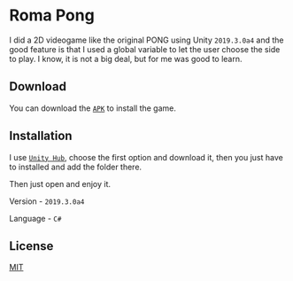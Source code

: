# Roma Pong

I did a 2D videogame like the original PONG using Unity ```2019.3.0a4``` and the good feature is that I used a global variable to let the user choose the side to play. I know, it is not a big deal, but for me was good to learn.

## Download

You can download the [ ```APK```](https://github.com/RomarioAugustoEstradaFlorez/romapong/tree/master/Apks/Romapong.apk) to install the game.

## Installation

I use [ ```Unity Hub```](https://unity.com/es/download), choose the first option and download it, then you just have to installed and add the folder there.

Then just open and enjoy it.

Version - ```2019.3.0a4```

Language - ```C#```

## License
[MIT](https://choosealicense.com/licenses/mit/)